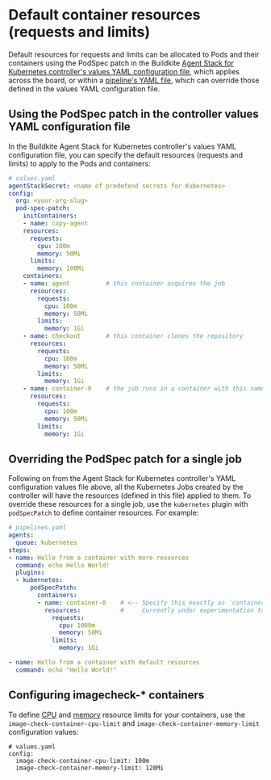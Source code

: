 # Default container resources (requests and limits)

Default resources for requests and limits can be allocated to Pods and their containers using the PodSpec patch in the Buildkite [Agent Stack for Kubernetes controller's values YAML configuration file](#using-the-podspec-patch-in-the-controller-values-yaml-configuration-file), which applies across the board, or within a [pipeline's YAML file](#overriding-the-podspec-patch-for-a-single-job), which can override those defined in the values YAML configuration file.

## Using the PodSpec patch in the controller values YAML configuration file

In the Buildkite Agent Stack for Kubernetes controller's values YAML configuration file, you can specify the default resources (requests and limits) to apply to the Pods and containers:

```yaml
# values.yaml
agentStackSecret: <name of predefend secrets for Kubernetes>
config:
  org: <your-org-slug>
  pod-spec-patch:
    initContainers:
    - name: copy-agent
    resources:
      requests:
        cpu: 100m
        memory: 50Mi
      limits:
        memory: 100Mi
    containers:
    - name: agent          # this container acquires the job
      resources:
        requests:
          cpu: 100m
          memory: 50Mi
        limits:
          memory: 1Gi
    - name: checkout       # this container clones the repository
      resources:
        requests:
          cpu: 100m
          memory: 50Mi
        limits:
          memory: 1Gi
    - name: container-0    # the job runs in a container with this name by default
      resources:
        requests:
          cpu: 100m
          memory: 50Mi
        limits:
          memory: 1Gi
```

## Overriding the PodSpec patch for a single job

Following on from the Agent Stack for Kubernetes controller's YAML configuration values file above, all the Kubernetes Jobs created by the controller will have the resources (defined in this file) applied to them. To override these resources for a single job, use the `kubernetes` plugin with `podSpecPatch` to define container resources. For example:

```yaml
# pipelines.yaml
agents:
  queue: kubernetes
steps:
- name: Hello from a container with more resources
  command: echo Hello World!
  plugins:
  - kubernetes:
      podSpecPatch:
        containers:
        - name: container-0    # <-- Specify this exactly as `container-0`.
          resources:           #     Currently under experimentation to make this more ergonomic.
            requests:
              cpu: 1000m
              memory: 50Mi
            limits:
              memory: 1Gi

- name: Hello from a container with default resources
  command: echo "Hello World!"
```

## Configuring imagecheck-* containers

To define [CPU](https://kubernetes.io/docs/tasks/configure-pod-container/assign-cpu-resource/#cpu-units) and [memory](https://kubernetes.io/docs/tasks/configure-pod-container/assign-memory-resource/#memory-units) resource limits for your containers, use the `image-check-container-cpu-limit` and `image-check-container-memory-limit` configuration values:

```
# values.yaml
config:
  image-check-container-cpu-limit: 100m
  image-check-container-memory-limit: 128Mi
```
